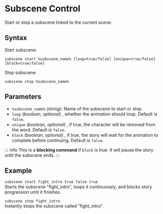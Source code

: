# Subscene Control

Start or stop a subscene linked to the current scene.

## Syntax

Start subscene:

`subscene start %subscene_name% [loop=true/false] [unique=true/false] [block=true/false]`

Stop subscene:

`subscene stop %subscene_name%`

## Parameters

- `%subscene_name%` _(string)_: Name of the subscene to start or stop.
- `loop` _(boolean, optional)_ , whether the animation should loop. Default is `false`.
- `unique` _(boolean, optional)_ , if true, the character will be removed from the word. Default is `false`.
- `block` _(boolean, optional)_ , if true, the story will wait for the animation to complete before continuing. Default is `false`.

::: info
This is a **blocking command** if `block` is true. It will pause the story until the subscene ends.
:::

## Example

`subscene start fight_intro true false true`  
Starts the subscene "fight_intro", loops it continuously, and blocks story progression until it finishes.

`subscene stop fight_intro`  
Instantly stops the subscene called "fight_intro".
